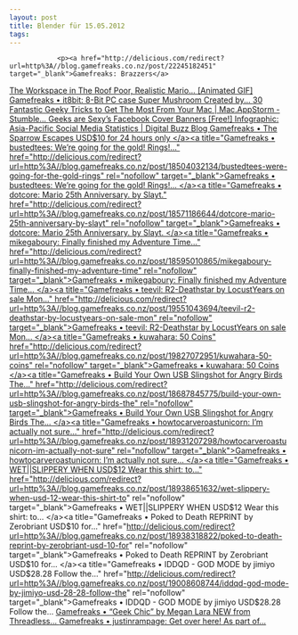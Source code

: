 ```yaml
---
layout: post
title: Blender für 15.05.2012
tags:
---
```



                <p><a href="http://delicious.com/redirect?url=http%3A//blog.gamefreaks.co.nz/post/22245182451" target="_blank">Gamefreaks: Brazzers</a>
<a title="The Workspace in The Roof" href="http://delicious.com/redirect?url=http%3A//lifehacker.com/5905004/the-workspace-in-the-roof" rel="nofollow" target="_blank">The Workspace in The Roof
</a><a title="Poor, Realistic Mario… [Animated GIF]" href="http://delicious.com/redirect?url=http%3A//www.geeksaresexy.net/2012/04/22/poorrealistic-mario-animated-gif/%3Futm_source%3Dfeedburner%26utm_medium%3Dfeed%26utm_campaign%3DFeed%253A%2BgeeksAreSexyTechnologyNews%2B%2528%255BGeeks%2Bare%2BSexy%255D%2Btechnology%2Bnews%2529%26utm_content%3DGoogle%2BReader" rel="nofollow" target="_blank">Poor, Realistic Mario… [Animated GIF]
</a><a title="Gamefreaks • it8bit: 8-Bit PC case Super Mushroom Created by..." href="http://delicious.com/redirect?url=http%3A//blog.gamefreaks.co.nz/post/21480711219/it8bit-8-bit-pc-case-super-mushroom-created-by" rel="nofollow" target="_blank">Gamefreaks • it8bit: 8-Bit PC case Super Mushroom Created by...
</a><a title="30 Fantastic Geeky Tricks to Get The Most From Your Mac | Mac.AppStorm - StumbleUpon" href="http://delicious.com/redirect?url=http%3A//www.stumbleupon.com/su/1CzvF5/mac.appstorm.net/roundups/30-fantastic-geeky-tricks-to-get-the-most-from-your-mac/" rel="nofollow" target="_blank">30 Fantastic Geeky Tricks to Get The Most From Your Mac | Mac.AppStorm - Stumble...
</a><a title="Geeks are Sexy’s Facebook Cover Banners [Free!]" href="http://delicious.com/redirect?url=http%3A//feedproxy.google.com/%7Er/geeksAreSexyTechnologyNews/%7E3/HrZ9tKkyWvE/" rel="nofollow" target="_blank">Geeks are Sexy’s Facebook Cover Banners [Free!]
</a><a title="Infographic: Asia-Pacific Social Media Statistics | Digital Buzz Blog" href="http://delicious.com/redirect?url=http%3A//www.digitalbuzzblog.com/infographic-asia-pacific-social-media-statistics-stats-facts/" rel="nofollow" target="_blank">Infographic: Asia-Pacific Social Media Statistics | Digital Buzz Blog
</a><a title="Gamefreaks • The Sparrow Escapes USD$10 for 24 hours only" href="http://delicious.com/redirect?url=http%3A//blog.gamefreaks.co.nz/post/18484540377/the-sparrow-escapes-usd-10-for-24-hours-only" rel="nofollow" target="_blank">Gamefreaks • The Sparrow Escapes USD$10 for 24 hours only
</a><a title="Gamefreaks • bustedtees: We’re going for the gold! Rings!..." href="http://delicious.com/redirect?url=http%3A//blog.gamefreaks.co.nz/post/18504032134/bustedtees-were-going-for-the-gold-rings" rel="nofollow" target="_blank">Gamefreaks • bustedtees: We’re going for the gold! Rings!...
</a><a title="Gamefreaks • dotcore: Mario 25th Anniversary. by Slayt." href="http://delicious.com/redirect?url=http%3A//blog.gamefreaks.co.nz/post/18571186644/dotcore-mario-25th-anniversary-by-slayt" rel="nofollow" target="_blank">Gamefreaks • dotcore: Mario 25th Anniversary. by Slayt.
</a><a title="Gamefreaks • mikegaboury: Finally finished my Adventure Time..." href="http://delicious.com/redirect?url=http%3A//blog.gamefreaks.co.nz/post/18595010865/mikegaboury-finally-finished-my-adventure-time" rel="nofollow" target="_blank">Gamefreaks • mikegaboury: Finally finished my Adventure Time...
</a><a title="Gamefreaks • teevil: R2-Deathstar by LocustYears on sale Mon..." href="http://delicious.com/redirect?url=http%3A//blog.gamefreaks.co.nz/post/19551043694/teevil-r2-deathstar-by-locustyears-on-sale-mon" rel="nofollow" target="_blank">Gamefreaks • teevil: R2-Deathstar by LocustYears on sale Mon...
</a><a title="Gamefreaks • kuwahara: 50 Coins" href="http://delicious.com/redirect?url=http%3A//blog.gamefreaks.co.nz/post/19827072951/kuwahara-50-coins" rel="nofollow" target="_blank">Gamefreaks • kuwahara: 50 Coins
</a><a title="Gamefreaks • Build Your Own USB Slingshot for Angry Birds The..." href="http://delicious.com/redirect?url=http%3A//blog.gamefreaks.co.nz/post/18687845775/build-your-own-usb-slingshot-for-angry-birds-the" rel="nofollow" target="_blank">Gamefreaks • Build Your Own USB Slingshot for Angry Birds The...
</a><a title="Gamefreaks • howtocarveroastunicorn: I’m actually not sure..." href="http://delicious.com/redirect?url=http%3A//blog.gamefreaks.co.nz/post/18931207298/howtocarveroastunicorn-im-actually-not-sure" rel="nofollow" target="_blank">Gamefreaks • howtocarveroastunicorn: I’m actually not sure...
</a><a title="Gamefreaks • WET||SLIPPERY WHEN USD$12 Wear this shirt: to..." href="http://delicious.com/redirect?url=http%3A//blog.gamefreaks.co.nz/post/18938651632/wet-slippery-when-usd-12-wear-this-shirt-to" rel="nofollow" target="_blank">Gamefreaks • WET||SLIPPERY WHEN USD$12 Wear this shirt: to...
</a><a title="Gamefreaks • Poked to Death REPRINT by Zerobriant USD$10 for..." href="http://delicious.com/redirect?url=http%3A//blog.gamefreaks.co.nz/post/18938318822/poked-to-death-reprint-by-zerobriant-usd-10-for" rel="nofollow" target="_blank">Gamefreaks • Poked to Death REPRINT by Zerobriant USD$10 for...
</a><a title="Gamefreaks • IDDQD - GOD MODE by jimiyo USD$28.28 Follow the..." href="http://delicious.com/redirect?url=http%3A//blog.gamefreaks.co.nz/post/19008608744/iddqd-god-mode-by-jimiyo-usd-28-28-follow-the" rel="nofollow" target="_blank">Gamefreaks • IDDQD - GOD MODE by jimiyo USD$28.28 Follow the...
</a><a title="Gamefreaks • “Geek Chic” by Megan Lara NEW from Threadless..." href="http://delicious.com/redirect?url=http%3A//blog.gamefreaks.co.nz/post/19187530125/geek-chic-by-megan-lara-new-from-threadless" rel="nofollow" target="_blank">Gamefreaks • “Geek Chic” by Megan Lara NEW from Threadless...
</a><a title="Gamefreaks • justinrampage: Get over here! As part of..." href="http://delicious.com/redirect?url=http%3A//blog.gamefreaks.co.nz/post/19246624554/dfromdmksw" rel="nofollow" target="_blank">Gamefreaks • justinrampage: Get over here! As part of...</a></p>
<div></div>
<div></div>
<div></div>
<div></div>
<div></div>
<div></div>
<div></div>
<div></div>
<div></div>
<div></div>
<div></div>
<div></div>
<div></div>
<div></div>
<div></div>
<div></div>
<div></div>
<div></div>
